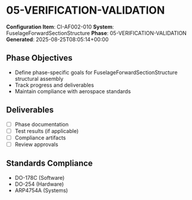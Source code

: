 # 05-VERIFICATION-VALIDATION

**Configuration Item**: CI-AF002-010
**System**: FuselageForwardSectionStructure
**Phase**: 05-VERIFICATION-VALIDATION
**Generated**: 2025-08-25T08:05:14+00:00

## Phase Objectives
- Define phase-specific goals for FuselageForwardSectionStructure structural assembly
- Track progress and deliverables
- Maintain compliance with aerospace standards

## Deliverables
- [ ] Phase documentation
- [ ] Test results (if applicable)
- [ ] Compliance artifacts
- [ ] Review approvals

## Standards Compliance
- DO-178C (Software)
- DO-254 (Hardware)
- ARP4754A (Systems)

